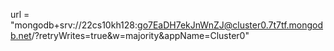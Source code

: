 url = "mongodb+srv://22cs10kh128:go7EaDH7ekJnWnZJ@cluster0.7t7tf.mongodb.net/?retryWrites=true&w=majority&appName=Cluster0"